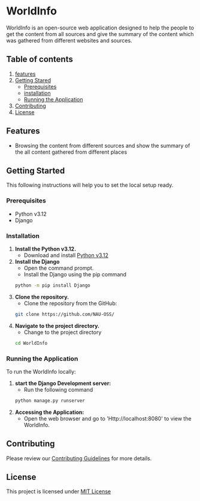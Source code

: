 # WorldInfo
WorldInfo is an open-source web application designed to help the people to get the content from all sources and give the summary of the content which was gathered from different websites and sources.
## Table of contents
1. [features](#features)
2. [Getting Stared](#getting-started)
   - [Prerequisites](#prerequisites)
   - [installation](#installation)
   - [Running the Application](#running-the-application)
3. [Contributing](#contributing)
4. [License](#license)	  

## Features
- Browsing the content from different sources and show the summary of the all content gathered from different places

 
## Getting Started
This following instructions will help you to set the local setup ready.

### Prerequisites

- Python v3.12
- Django

### Installation

1. **Install the Python v3.12.**
   - Download and install [Python v3.12](https://www.python.org/)
2. **Install the Django**
   - Open the command prompt.
   - Install the Django using the pip command
   ```sh
   python -m pip install Django
   ```
3. **Clone the repository.**
   - Clone the repository from the GitHub:
   ```sh
   git clone https://github.com/NAU-OSS/
   ```
4. **Navigate to the project directory.**
   - Change to the project directory
   ```sh
   cd WorldInfo
   ```

### Running the Application
To run the WorldInfo locally:

1. **start the Django Development server:**
   - Run the following command
   ```sh
   python manage.py runserver
   ```
2. **Accessing the Application:**
   - Open the web browser and go to 'Http://localhost:8080' to view the WorldInfo.

## Contributing
Please review our [Contributing Guidelines](./CONTRIBUTING.md) for more details.

## License
This project is licensed under [MIT License](./LICENSE.md)
